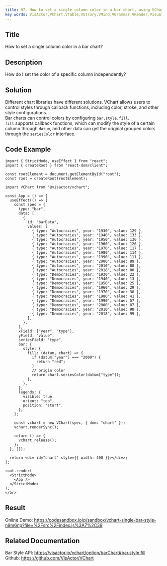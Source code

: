 ```yaml
---
title: 97. How to set a single column color in a bar chart, using VChart？</br>
key words: VisActor,VChart,VTable,VStrory,VMind,VGrammar,VRender,Visualization,Chart,Data,Table,Graph,Gis,LLM
---
```

## Title

How to set a single column color in a bar chart?</br>
## Description

How do I set the color of a specific column independently?</br>
## Solution

Different chart libraries have different solutions. VChart allows users to control styles through callback functions, including color, stroke, and other style configurations. </br>
Bar charts can control colors by configuring `bar.style.fill`. </br>
`fill` supports callback functions, which can modify the style of a certain column through `datum`, and other data can get the original grouped colors through the `seriesColor` interface.</br>
## Code Example

```
import { StrictMode, useEffect } from "react";
import { createRoot } from "react-dom/client";

const rootElement = document.getElementById("root");
const root = createRoot(rootElement);

import VChart from "@visactor/vchart";

const App = () => {
  useEffect(() => {
    const spec = {
      type: "bar",
      data: [
        {
          id: "barData",
          values: [
            { type: "Autocracies", year: "1930", value: 129 },
            { type: "Autocracies", year: "1940", value: 133 },
            { type: "Autocracies", year: "1950", value: 130 },
            { type: "Autocracies", year: "1960", value: 126 },
            { type: "Autocracies", year: "1970", value: 117 },
            { type: "Autocracies", year: "1980", value: 114 },
            { type: "Autocracies", year: "1990", value: 111 },
            { type: "Autocracies", year: "2000", value: 89 },
            { type: "Autocracies", year: "2010", value: 80 },
            { type: "Autocracies", year: "2018", value: 80 },
            { type: "Democracies", year: "1930", value: 22 },
            { type: "Democracies", year: "1940", value: 13 },
            { type: "Democracies", year: "1950", value: 25 },
            { type: "Democracies", year: "1960", value: 29 },
            { type: "Democracies", year: "1970", value: 38 },
            { type: "Democracies", year: "1980", value: 41 },
            { type: "Democracies", year: "1990", value: 57 },
            { type: "Democracies", year: "2000", value: 87 },
            { type: "Democracies", year: "2010", value: 98 },
            { type: "Democracies", year: "2018", value: 99 },
          ],
        },
      ],
      xField: ["year", "type"],
      yField: "value",
      seriesField: "type",
      bar: {
        style: {
          fill: (datum, chart) => {
            if (datum["year"] === "2000") {
              return "red";
            }
            // origin color
            return chart.seriesColor(datum["type"]);
          },
        },
      },
      legends: {
        visible: true,
        orient: "top",
        position: "start",
      },
    };

    const vchart = new VChart(spec, { dom: "chart" });
    vchart.renderSync();

    return () => {
      vchart.release();
    };
  }, []);

  return <div id="chart" style={{ width: 400 }}></div>;
};

root.render(
  <StrictMode>
    <App />
  </StrictMode>
);
</br>
```
## Result

Online Demo: https://codesandbox.io/p/sandbox/vchart-single-bar-style-n9m6np?file=%2Fsrc%2Findex.js%3A7%2C39</br>
## Related Documentation

Bar Style API: https://visactor.io/vchart/option/barChart#bar.style.fill</br>
Github: https://github.com/VisActor/VChart</br>